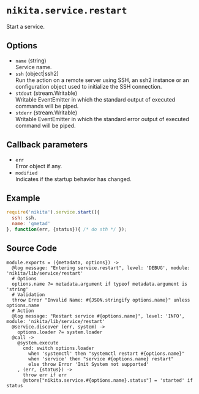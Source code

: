 
# `nikita.service.restart`

Start a service.

## Options

* `name` (string)   
  Service name.   
* `ssh` (object|ssh2)   
  Run the action on a remote server using SSH, an ssh2 instance or an
  configuration object used to initialize the SSH connection.   
* `stdout` (stream.Writable)   
  Writable EventEmitter in which the standard output of executed commands will
  be piped.   
* `stderr` (stream.Writable)   
  Writable EventEmitter in which the standard error output of executed command
  will be piped.   

## Callback parameters

* `err`   
  Error object if any.   
* `modified`   
  Indicates if the startup behavior has changed.   

## Example

```js
require('nikita').service.start([{
  ssh: ssh,
  name: 'gmetad'
}, function(err, {status}){ /* do sth */ });
```

## Source Code

    module.exports = ({metadata, options}) ->
      @log message: "Entering service.restart", level: 'DEBUG', module: 'nikita/lib/service/restart'
      # Options
      options.name ?= metadata.argument if typeof metadata.argument is 'string'
      # Validation
      throw Error "Invalid Name: #{JSON.stringify options.name}" unless options.name
      # Action
      @log message: "Restart service #{options.name}", level: 'INFO', module: 'nikita/lib/service/restart'
      @service.discover (err, system) -> 
        options.loader ?= system.loader
      @call ->
        @system.execute
          cmd: switch options.loader
            when 'systemctl' then "systemctl restart #{options.name}"
            when 'service' then "service #{options.name} restart"
            else throw Error 'Init System not supported'
        , (err, {status}) ->
          throw err if err
          @store["nikita.service.#{options.name}.status"] = 'started' if status
